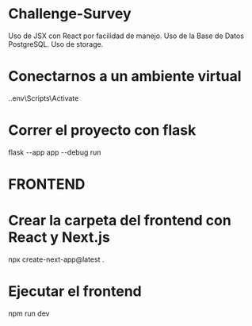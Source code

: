 # Challenge-Survey

Uso de JSX con React por facilidad de manejo.
Uso de la Base de Datos PostgreSQL.
Uso de storage.

# Conectarnos a un ambiente virtual
.\.env\Scripts\Activate

# Correr el proyecto con flask
flask --app app --debug run

# FRONTEND
# Crear la carpeta del frontend con React y Next.js
npx create-next-app@latest .

# Ejecutar el frontend
npm run dev


